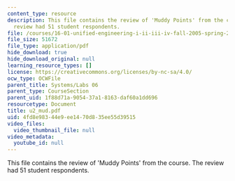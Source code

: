 ```yaml
---
content_type: resource
description: This file contains the review of 'Muddy Points' from the course. The
  review had 51 student respondents.
file: /courses/16-01-unified-engineering-i-ii-iii-iv-fall-2005-spring-2006/4fd8e98344e9ee1470d835ee55d39515_u2_mud.pdf
file_size: 51672
file_type: application/pdf
hide_download: true
hide_download_original: null
learning_resource_types: []
license: https://creativecommons.org/licenses/by-nc-sa/4.0/
ocw_type: OCWFile
parent_title: Systems/Labs 06
parent_type: CourseSection
parent_uid: 1f88d71a-9054-37a1-8163-daf60a1dd696
resourcetype: Document
title: u2_mud.pdf
uid: 4fd8e983-44e9-ee14-70d8-35ee55d39515
video_files:
  video_thumbnail_file: null
video_metadata:
  youtube_id: null
---
```

This file contains the review of 'Muddy Points' from the course. The review had 51 student respondents.